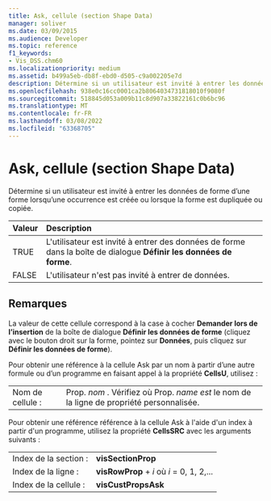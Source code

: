 ```yaml
---
title: Ask, cellule (section Shape Data)
manager: soliver
ms.date: 03/09/2015
ms.audience: Developer
ms.topic: reference
f1_keywords:
- Vis_DSS.chm60
ms.localizationpriority: medium
ms.assetid: b499a5eb-db8f-ebd0-d505-c9a002205e7d
description: Détermine si un utilisateur est invité à entrer les données de forme d’une forme lorsqu’une occurrence est créée ou lorsque la forme est dupliquée ou copiée.
ms.openlocfilehash: 938e0c16cc0001ca2b8064034731818010f9080f
ms.sourcegitcommit: 518845d053a009b11c8d907a33822161c0b6bc96
ms.translationtype: MT
ms.contentlocale: fr-FR
ms.lasthandoff: 03/08/2022
ms.locfileid: "63368705"
---
```

# <a name="ask-cell-shape-data-section"></a>Ask, cellule (section Shape Data)

Détermine si un utilisateur est invité à entrer les données de forme d’une forme lorsqu’une occurrence est créée ou lorsque la forme est dupliquée ou copiée.
  
|**Valeur**|**Description**|
|:-----|:-----|
|TRUE  <br/> |L'utilisateur est invité à entrer des données de forme dans la boîte de dialogue **Définir les données de forme**. |
|FALSE  <br/> |L'utilisateur n'est pas invité à entrer de données. |

## <a name="remarks"></a>Remarques

La valeur de cette cellule correspond à la case à cocher **Demander lors de l’insertion** de la boîte de dialogue **Définir les données de forme** (cliquez avec le bouton droit sur la forme, pointez sur **Données**, puis cliquez sur **Définir les données de forme**).
  
Pour obtenir une référence à la cellule Ask par un nom à partir d’une autre formule ou d’un programme en faisant appel à la propriété **CellsU**, utilisez :
  
|||
|:-----|:-----|
|Nom de cellule :  <br/> |Prop. *nom* . Vérifiez où Prop. *name est* le nom de la ligne de propriété personnalisée. |

Pour obtenir une référence référence à la cellule Ask à l'aide d'un index à partir d'un programme, utilisez la propriété **CellsSRC** avec les arguments suivants :
  
|||
|:-----|:-----|
|Index de la section :  <br/> |**visSectionProp** <br/> |
|Index de la ligne :  <br/> |**visRowProp** +   *i* où *i* = 0, 1, 2,... |
|Index de la cellule :  <br/> |**visCustPropsAsk** <br/> |
